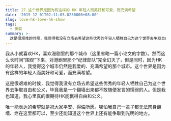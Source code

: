 ```yaml
---
title: 27.这个世界是因为有这样的 HK 年轻人而美好和可爱，而充满希望
date: '2019-12-01T02:11:05.0250000+08:00'
slug: love-hk-love-hk-show
tags:
  - 撕裂
summary: >-
  这是很艰难的时候，我觉得我没有立场去希望这些优秀的年轻人牺牲自己为这个世界去争取自由和公义，毕竟我是一个翻墙出来都不敢随便发言的懦弱的人
---
```

我从小就喜欢HK，喜欢港剧里的那个城市（这里省略一篇小论文的字数）。然而这么长时间“围观”下来，对港剧里那个“纪律部队”完全幻灭了，但是同时，因为HK的年轻人，我觉得这个城市仍然是我爱的、充满希望的那个城市。这个世界是因为有这样的年轻人而美好和可爱，而充满希望。

这是很艰难的时候，我觉得我没有立场去希望这些优秀的年轻人牺牲自己为这个世界去争取自由和公义，毕竟我是一个翻墙出来都不敢随便发言的懦弱的人。但是我也知道，我心里真的很期待HK能赢得自由和公义。

唯一能表达的希望就是祝大家平安、得偿所愿。哪怕我自己一辈子都无法肉身翻墙、烂在这里都可以，至少还能知道这个世界上还有能争取到光明的地方。